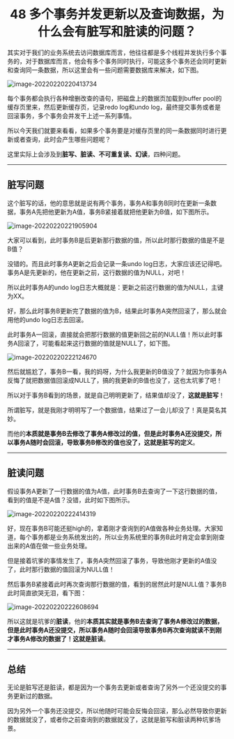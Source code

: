 <h1 align="center">48 多个事务并发更新以及查询数据，为什么会有脏写和脏读的问题？</h1>



其实对于我们的业务系统去访问数据库而言，他往往都是多个线程并发执行多个事务的，对于数据库而言，他会有多个事务同时执行，可能这多个事务还会同时更新和查询同一条数据，所以这里会有一些问题需要数据库来解决，如下图。

<img src="https://studyimages.oss-cn-beijing.aliyuncs.com/img/mysql/34-63/202210201139665.png" alt="image-20220220220413734" />

每个事务都会执行各种增删改查的语句，把磁盘上的数据页加载到buffer pool的缓存页里来，然后更新缓存页，记录redo log和undo log，最终提交事务或者是回滚事务，多个事务会并发干上述一系列事情。

所以今天我们就要来看看，如果多个事务要是对缓存页里的同一条数据同时进行更新或者查询，此时会产生哪些问题呢？

这里实际上会涉及到**脏写、脏读、不可重复读、幻读**，四种问题。

---

## 脏写问题

这个脏写的话，他的意思就是说有两个事务，事务A和事务B同时在更新一条数据，事务A先把他更新为A值，事务B紧接着就把他更新为B值，如下图所示。

<img src="https://studyimages.oss-cn-beijing.aliyuncs.com/img/mysql/34-63/202210201139666.png" alt="image-20220220221905904" />

大家可以看到，此时事务B是后更新那行数据的值，所以此时那行数据的值是不是B值？

没错的。而且此时事务A更新之后会记录一条undo log日志，大家应该还记得吧。事务A是先更新的，他在更新之前，这行数据的值为NULL，对吧！

所以此时事务A的undo log日志大概就是：更新之前这行数据的值为NULL，主键为XX。

好，那么此时事务B更新完了数据的值为B，结果此时事务A突然回滚了，那么就会用他的undo log日志去回滚。

此时事务A一回滚，直接就会把那行数据的值更新回之前的NULL值！所以此时事务A回滚了，可能看起来这行数据的值就是NULL了，如下图。

<img src="https://studyimages.oss-cn-beijing.aliyuncs.com/img/mysql/34-63/202210201139667.png" alt="image-20220220222124670" />

然后就尴尬了，事务B一看，我的妈呀，为什么我更新的B值没了？就因为你事务A反悔了就把数据值回滚成NULL了，搞的我更新的B值也没了，这也太坑爹了吧！

所以对于事务B看到的场景，就是自己明明更新了，结果值却没了，**这就是脏写**！

所谓脏写，就是我刚才明明写了一个数据值，结果过了一会儿却没了！真是莫名其妙。

而他的**本质就是事务B去修改了事务A修改过的值，但是此时事务A还没提交，所以事务A随时会回滚，导致事务B修改的值也没了，这就是脏写的定义**。

---

## 脏读问题

假设事务A更新了一行数据的值为A值，此时事务B去查询了一下这行数据的值，看到的值是不是A值？没错，此时如下图所示。

<img src="https://studyimages.oss-cn-beijing.aliyuncs.com/img/mysql/34-63/202210201139668.png" alt="image-20220220222414319" />

好，现在事务B可能还挺high的，拿着刚才查询到的A值做各种业务处理。大家知道，每个事务都是业务系统发出的，所以业务系统里的事务B此时肯定会拿到刚查出来的A值在做一些业务处理。

但是接着坑爹的事情发生了，事务A突然回滚了事务，导致他刚才更新的A值没了，此时那行数据的值回滚为NULL值！

然后事务B紧接着此时再次查询那行数据的值，看到的居然此时是NULL值？事务B此时简直欲哭无泪，看下图：

<img src="https://studyimages.oss-cn-beijing.aliyuncs.com/img/mysql/34-63/202210201139669.png" alt="image-20220220222608694" />

所以这就是坑爹的**脏读**，他的**本质其实就是事务B去查询了事务A修改过的数据，但是此时事务A还没提交，所以事务A随时会回滚导致事务B再次查询就读不到刚才事务A修改的数据了！这就是脏读**。

---

## 总结

无论是脏写还是脏读，都是因为一个事务去更新或者查询了另外一个还没提交的事务更新过的数据。

因为另外一个事务还没提交，所以他随时可能会反悔会回滚，那么必然导致你更新的数据就没了，或者你之前查询到的数据就没了，这就是脏写和脏读两种坑爹场景。

